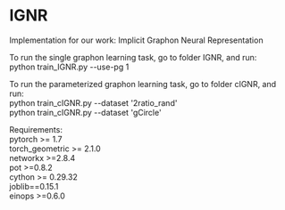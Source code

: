 # IGNR

Implementation for our work: Implicit Graphon Neural Representation


To run the single graphon learning task, go to folder IGNR, and run:\
python train_IGNR.py --use-pg 1

To run the parameterized graphon learning task, go to folder cIGNR, and run:\
python train_cIGNR.py --dataset '2ratio_rand' \
python train_cIGNR.py --dataset 'gCircle'



Requirements: \
pytorch >= 1.7 \
torch_geometric >= 2.1.0 \
networkx >=2.8.4 \
pot >=0.8.2 \
cython >= 0.29.32 \
joblib==0.15.1 \
einops >=0.6.0 
